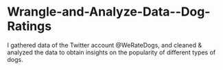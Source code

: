 # Wrangle-and-Analyze-Data--Dog-Ratings
I gathered data of the Twitter account @WeRateDogs, and cleaned &amp; analyzed the data to obtain insights on the popularity of different types of dogs. 
